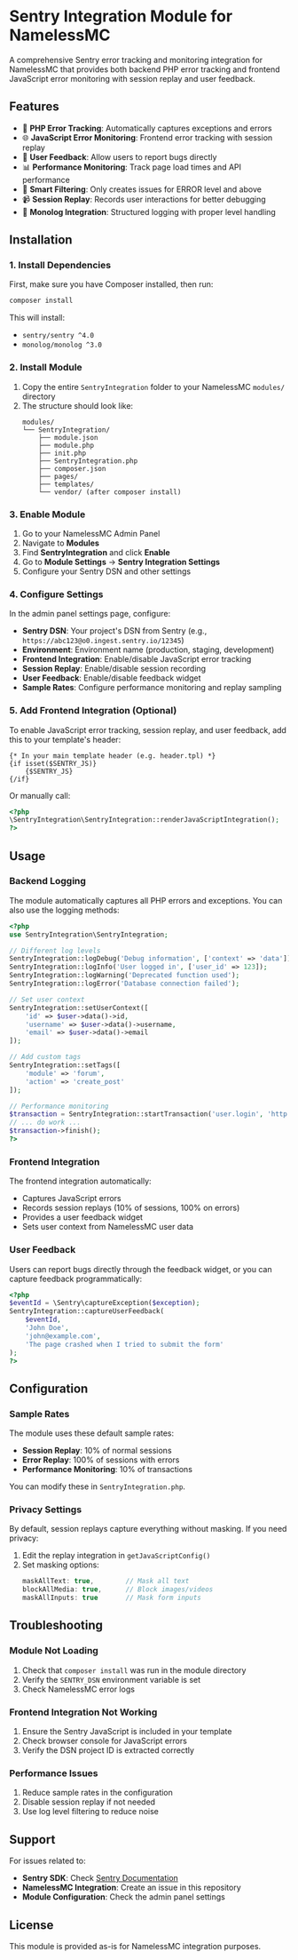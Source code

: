 # Sentry Integration Module for NamelessMC

A comprehensive Sentry error tracking and monitoring integration for NamelessMC that provides both backend PHP error tracking and frontend JavaScript error monitoring with session replay and user feedback.

## Features

- 🐛 **PHP Error Tracking**: Automatically captures exceptions and errors
- 🌐 **JavaScript Error Monitoring**: Frontend error tracking with session replay
- 💬 **User Feedback**: Allow users to report bugs directly
- 📊 **Performance Monitoring**: Track page load times and API performance
- 🎯 **Smart Filtering**: Only creates issues for ERROR level and above
- 📹 **Session Replay**: Records user interactions for better debugging
- 🔧 **Monolog Integration**: Structured logging with proper level handling

## Installation

### 1. Install Dependencies

First, make sure you have Composer installed, then run:

```bash
composer install
```

This will install:
- `sentry/sentry ^4.0`
- `monolog/monolog ^3.0`

### 2. Install Module

1. Copy the entire `SentryIntegration` folder to your NamelessMC `modules/` directory
2. The structure should look like:
   ```
   modules/
   └── SentryIntegration/
       ├── module.json
       ├── module.php
       ├── init.php
       ├── SentryIntegration.php
       ├── composer.json
       ├── pages/
       ├── templates/
       └── vendor/ (after composer install)
   ```

### 3. Enable Module

1. Go to your NamelessMC Admin Panel
2. Navigate to **Modules**
3. Find **SentryIntegration** and click **Enable**
4. Go to **Module Settings** → **Sentry Integration Settings**
5. Configure your Sentry DSN and other settings

### 4. Configure Settings

In the admin panel settings page, configure:

- **Sentry DSN**: Your project's DSN from Sentry (e.g., `https://abc123@o0.ingest.sentry.io/12345`)
- **Environment**: Environment name (production, staging, development)
- **Frontend Integration**: Enable/disable JavaScript error tracking
- **Session Replay**: Enable/disable session recording
- **User Feedback**: Enable/disable feedback widget
- **Sample Rates**: Configure performance monitoring and replay sampling

### 5. Add Frontend Integration (Optional)

To enable JavaScript error tracking, session replay, and user feedback, add this to your template's header:

```smarty
{* In your main template header (e.g. header.tpl) *}
{if isset($SENTRY_JS)}
    {$SENTRY_JS}
{/if}
```

Or manually call:
```php
<?php
\SentryIntegration\SentryIntegration::renderJavaScriptIntegration();
?>
```

## Usage

### Backend Logging

The module automatically captures all PHP errors and exceptions. You can also use the logging methods:

```php
<?php
use SentryIntegration\SentryIntegration;

// Different log levels
SentryIntegration::logDebug('Debug information', ['context' => 'data']);
SentryIntegration::logInfo('User logged in', ['user_id' => 123]);
SentryIntegration::logWarning('Deprecated function used');
SentryIntegration::logError('Database connection failed');

// Set user context
SentryIntegration::setUserContext([
    'id' => $user->data()->id,
    'username' => $user->data()->username,
    'email' => $user->data()->email
]);

// Add custom tags
SentryIntegration::setTags([
    'module' => 'forum',
    'action' => 'create_post'
]);

// Performance monitoring
$transaction = SentryIntegration::startTransaction('user.login', 'http.request');
// ... do work ...
$transaction->finish();
?>
```

### Frontend Integration

The frontend integration automatically:
- Captures JavaScript errors
- Records session replays (10% of sessions, 100% on errors)
- Provides a user feedback widget
- Sets user context from NamelessMC user data

### User Feedback

Users can report bugs directly through the feedback widget, or you can capture feedback programmatically:

```php
<?php
$eventId = \Sentry\captureException($exception);
SentryIntegration::captureUserFeedback(
    $eventId,
    'John Doe',
    'john@example.com',
    'The page crashed when I tried to submit the form'
);
?>
```

## Configuration

### Sample Rates

The module uses these default sample rates:
- **Session Replay**: 10% of normal sessions
- **Error Replay**: 100% of sessions with errors
- **Performance Monitoring**: 10% of transactions

You can modify these in `SentryIntegration.php`.

### Privacy Settings

By default, session replays capture everything without masking. If you need privacy:

1. Edit the replay integration in `getJavaScriptConfig()`
2. Set masking options:
   ```javascript
   maskAllText: true,        // Mask all text
   blockAllMedia: true,      // Block images/videos
   maskAllInputs: true       // Mask form inputs
   ```

## Troubleshooting

### Module Not Loading

1. Check that `composer install` was run in the module directory
2. Verify the `SENTRY_DSN` environment variable is set
3. Check NamelessMC error logs

### Frontend Integration Not Working

1. Ensure the Sentry JavaScript is included in your template
2. Check browser console for JavaScript errors
3. Verify the DSN project ID is extracted correctly

### Performance Issues

1. Reduce sample rates in the configuration
2. Disable session replay if not needed
3. Use log level filtering to reduce noise

## Support

For issues related to:
- **Sentry SDK**: Check [Sentry Documentation](https://docs.sentry.io/platforms/php/)
- **NamelessMC Integration**: Create an issue in this repository
- **Module Configuration**: Check the admin panel settings

## License

This module is provided as-is for NamelessMC integration purposes.
